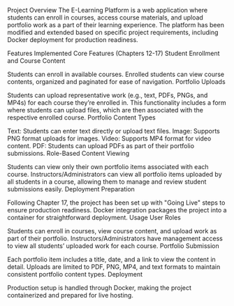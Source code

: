 Project Overview
The E-Learning Platform is a web application where students can enroll in courses, access course materials, and upload portfolio work as a part of their learning experience. The platform has been modified and extended based on specific project requirements, including Docker deployment for production readiness.

Features Implemented
Core Features (Chapters 12-17)
Student Enrollment and Course Content

Students can enroll in available courses.
Enrolled students can view course contents, organized and paginated for ease of navigation.
Portfolio Uploads

Students can upload representative work (e.g., text, PDFs, PNGs, and MP4s) for each course they’re enrolled in.
This functionality includes a form where students can upload files, which are then associated with the respective enrolled course.
Portfolio Content Types

Text: Students can enter text directly or upload text files.
Image: Supports PNG format uploads for images.
Video: Supports MP4 format for video content.
PDF: Students can upload PDFs as part of their portfolio submissions.
Role-Based Content Viewing

Students can view only their own portfolio items associated with each course.
Instructors/Administrators can view all portfolio items uploaded by all students in a course, allowing them to manage and review student submissions easily.
Deployment Preparation

Following Chapter 17, the project has been set up with "Going Live" steps to ensure production readiness.
Docker integration packages the project into a container for straightforward deployment.
Usage
User Roles

Students can enroll in courses, view course content, and upload work as part of their portfolio.
Instructors/Administrators have management access to view all students’ uploaded work for each course.
Portfolio Submission

Each portfolio item includes a title, date, and a link to view the content in detail.
Uploads are limited to PDF, PNG, MP4, and text formats to maintain consistent portfolio content types.
Deployment

Production setup is handled through Docker, making the project containerized and prepared for live hosting.
